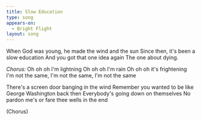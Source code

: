```yaml
---
title: Slow Education
type: song
appears-on:
  - Bright Flight
layout: song
---
```


When God was young, he made the wind and the sun
Since then, it's been a slow education
And you got that one idea again
The one about dying.

_Chorus:_
Oh oh oh I'm lightning
Oh oh oh I'm rain
Oh oh oh it's frightening
I'm not the same, I'm not the same,
I'm not the same

There's a screen door banging in the wind
Remember you wanted to be like George Washington back then
Everybody's going down on themselves
No pardon me's or fare thee wells in the end

(Chorus)